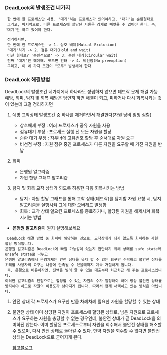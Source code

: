 ### DeadLock의 발생조건 네가지
```
 한 번에 한 프로세스만 사용, "대기"하는 프로세스가 있어야하고, '대기'는 순환형태로
 그리고, 마지막으로, 다른 프로세스에 할당된 자원은 강제로 빼앗을 수 없어야 한다. 즉, '대기'만 하고 있어야 한다.
```
```
 정리하자면, 
 한 번에 한 프로세스만 -> 1. 상호 배제(Mutual Exclusion)
 "대기"하기 -> 2. 점유 대기(Hold and wait)
 어떤 형태로? '순환적으로' -> 3. 순환 대기(Circular wait)
 진짜 "대기"만 해야해. 뺏으면 안돼 -> 4. 비선점(No preemption)
 그리고, 이 네 가지 조건이 "모두" 발생해야 한다
```

### DeadLock 해결방법
DeadLock의 발생조건 네가지에서 하나라도 성립하지 않으면 데드락 문제 해결 가능 </br>
예방, 회피, 탐지 및 회복
예방은 당연히 하면 해결이 되고, 피하거나 다시 회복시키는 것이 있는데 그걸 정리하자면

1. 예방
   교착상태 발생조건 중 하나를 제거하면서 해결한다(자원 낭비 엄청 심함)
   * 상호배제 부정 : 여러 프로세스가 공유 자원을 사용
   * 점유대기 부정 : 프로세스 실행 전 모든 자원을 할당
   * 순환 대기 부정 : 자우너에 고유번호 할당 후 순서대로 자원 요구
   * 비선점 부정 : 자원 점유 중인 프로세스가 다른 자원을 요구할 때 가진 자원을 반납

2. 회피
   * 은행원 알고리즘
   * 자원 할당 그래프 알고리즘

3. 탐지 및 회복
   교착 상태가 되도록 허용한 다음 회복시키는 방법
   * 탐지 : 자원 할당 그래프를 통해 교착 상태(데드락)를 탐지함
            자원 요청 시, 탐지 알고리즘을 실행시켜 그에 대한 오버헤드 발생함
   * 회복 : 교착 상태 일으킨 프로세스를 종료하거나, 할당된 자원을 해제시켜 회복시키는 방법


* <b>은행원 알고리즘</b>이 뭔지 설명해보세요 </br>
```
 DeadLock 해결 방법 중 회피에 해당하는 것으로, 교착상태가 되지 않도록 회피하는 자원 할당 방식입니다.
은행원 알고리즘은 DeadLock에 빠질 가능성이 있는지 판단하기 위해 상태를 safe state와 unsafe state로 나누고
은행원 알고리즘에서 운영체제는 안전 상태를 유지 할 수 있는 요구만 수락하고 불안전 상태를 초래할 사용자의 요구는 나중에 만족될 수 있을때까지 계속 거절하게 됩니다.
 즉, 은행으로 비유하자면, 전액을 빌려 줄 수 있는 대출부터 차근차근 해 주는 프로세스입니다.
이러한 알고리즘의 단점으로는 할당할 수 있는 자원의 수가 일정해야 하며 항상 불안전 상태를 방지해야 하므로 자원의 이용도가 낮아지게 됩니다. 따라서 현재 채택하고 있는 방식은 아닙니다.
```

 1) 안전 상태
    각 프로세스가 요구한 만큼 차례차례 필요한 자원을 할당할 수 있는 상태
 2) 불안전 상태
    이미 상당한 자원이 프로세스에 할당된 상태로, 남은 자원으로 프로세스가 요구하는 자원을 충당할 수 없는 경우인데, 불안전 상태가 곧 DeadLock을 의미하진 않는다.
    이미 할당된 프로세스로부터 자원을 회수해서 불안전 상태를 해소할 수 있으며, 다시 안전 상태로 돌아갈 수 있다. 만약 자원을 회수할 수 없다면 불안전 상태는 DeadLock으로 굳어지게 된다.

    [참고블로그](https://star7sss.tistory.com/939)
    
